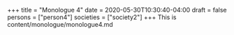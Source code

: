+++
title = "Monologue 4"
date = 2020-05-30T10:30:40-04:00
draft = false
persons = ["person4"]
societies = ["society2"]
+++
This is content/monologue/monologue4.md
